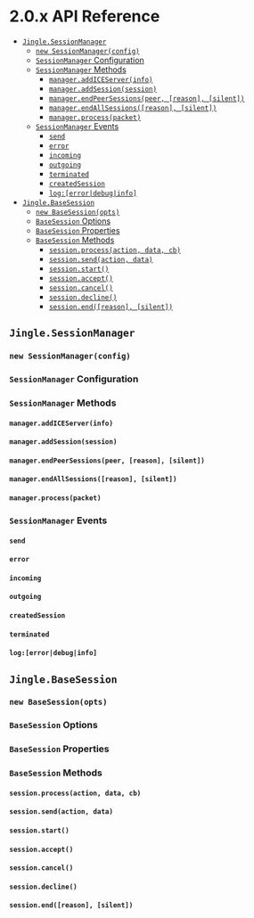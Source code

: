 # 2.0.x API Reference

- [`Jingle.SessionManager`](#jingleesessionmnager)
  - [`new SessionManager(config)`](#new-sessionmanager-config)
  - [`SessionManager` Configuration](#sessionmanager-configuration)
  - [`SessionManager` Methods](#sessionmanager-methods)
    - [`manager.addICEServer(info)`](#manageraddiceserver-info)
    - [`manager.addSession(session)`](#manageraddsession-session)
    - [`manager.endPeerSessions(peer, [reason], [silent])`](#managerendpeersessions-peer-reason-silent)
    - [`manager.endAllSessions([reason], [silent])`](#managerendallsessions-reason-silent)
    - [`manager.process(packet)`](#managerprocess-packet)
  - [`SessionManager` Events](#sessionmanager-events)
    - [`send`](#send)
    - [`error`](#error)
    - [`incoming`](#incoming)
    - [`outgoing`](#outgoing)
    - [`terminated`](#terminated)
    - [`createdSession`](#createdsession)
    - [`log:[error|debug|info]`](#log-error-debug-info)
- [`Jingle.BaseSession`](#jinglebasesession)
  - [`new BaseSession(opts)`](#new-basesession-opts)
  - [`BaseSession` Options](#basesession-options)
  - [`BaseSession` Properties](#basesession-properties)
  - [`BaseSession` Methods](#basesession-methods)
    - [`session.process(action, data, cb)`](#sessionprocess-action-data)
    - [`session.send(action, data)`](#sessionsend-action-data)
    - [`session.start()`](#sessionstart)
    - [`session.accept()`](#sessionaccept)
    - [`session.cancel()`](#sessioncancel)
    - [`session.decline()`](#sessiondecline)
    - [`session.end([reason], [silent])`](#sessionend-reason-silent)


## `Jingle.SessionManager`
### `new SessionManager(config)`
### `SessionManager` Configuration
### `SessionManager` Methods
#### `manager.addICEServer(info)`
#### `manager.addSession(session)`
#### `manager.endPeerSessions(peer, [reason], [silent])`
#### `manager.endAllSessions([reason], [silent])`
#### `manager.process(packet)`
### `SessionManager` Events
#### `send`
#### `error`
#### `incoming`
#### `outgoing`
#### `createdSession`
#### `terminated`
#### `log:[error|debug|info]`

## `Jingle.BaseSession`
### `new BaseSession(opts)`
### `BaseSession` Options
### `BaseSession` Properties
### `BaseSession` Methods
#### `session.process(action, data, cb)`
#### `session.send(action, data)`
#### `session.start()`
#### `session.accept()`
#### `session.cancel()`
#### `session.decline()`
#### `session.end([reason], [silent])`
